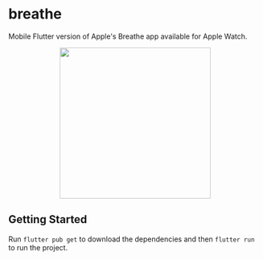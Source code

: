 # breathe

Mobile Flutter version of Apple's Breathe app available for Apple Watch.

<div align="center">
  <img src="https://user-images.githubusercontent.com/8771994/188295266-c08be7f7-1773-47b2-b9a6-a72ee2b00f8e.png" width="300"/>
</div>

## Getting Started

Run `flutter pub get` to download the dependencies and then `flutter run` to run the project.
